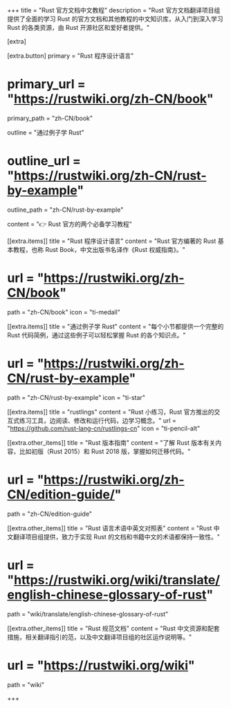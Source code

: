 +++
title = "Rust 官方文档中文教程"
description = "Rust 官方文档翻译项目组提供了全面的学习 Rust 的官方文档和其他教程的中文知识库，从入门到深入学习 Rust 的各类资源，由 Rust 开源社区和爱好者提供。"


[extra]

[extra.button]
primary = "Rust 程序设计语言"
# primary_url = "https://rustwiki.org/zh-CN/book"
primary_path = "zh-CN/book"

outline = "通过例子学 Rust"
# outline_url = "https://rustwiki.org/zh-CN/rust-by-example"
outline_path = "zh-CN/rust-by-example"

content = "👉 Rust 官方的两个必备学习教程"


[[extra.items]]
title = "Rust 程序设计语言"
content = "Rust 官方编著的 Rust 基本教程，也称 Rust Book，中文出版书名译作《Rust 权威指南》。"
# url = "https://rustwiki.org/zh-CN/book"
path = "zh-CN/book"
icon = "ti-medall"

[[extra.items]]
title = "通过例子学 Rust"
content = "每个小节都提供一个完整的 Rust 代码简例，通过这些例子可以轻松掌握 Rust 的各个知识点。"
# url = "https://rustwiki.org/zh-CN/rust-by-example"
path = "zh-CN/rust-by-example"
icon = "ti-star"

[[extra.items]]
title = "rustlings"
content = "Rust 小练习，Rust 官方推出的交互式练习工具，边阅读、修改和运行代码，边学习概念。"
url = "https://github.com/rust-lang-cn/rustlings-cn"
icon = "ti-pencil-alt"


[[extra.other_items]]
title = "Rust 版本指南"
content = "了解 Rust 版本有关内容，比如初版（Rust 2015）和 Rust 2018 版，掌握如何迁移代码。"
# url = "https://rustwiki.org/zh-CN/edition-guide/"
path = "zh-CN/edition-guide"

[[extra.other_items]]
title = "Rust 语言术语中英文对照表"
content = "Rust 中文翻译项目组提供，致力于实现 Rust 的文档和书籍中文的术语都保持一致性。"
# url = "https://rustwiki.org/wiki/translate/english-chinese-glossary-of-rust"
path = "wiki/translate/english-chinese-glossary-of-rust"

[[extra.other_items]]
title = "Rust 规范文档"
content = "Rust 中文资源和配套措施，相关翻译指引的范，以及中文翻译项目组的社区运作说明等。"
# url = "https://rustwiki.org/wiki"
path = "wiki"

+++
